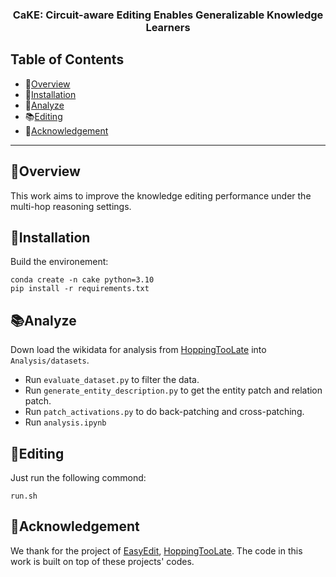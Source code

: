 <h3 align="center"> CaKE: Circuit-aware Editing Enables Generalizable Knowledge  Learners </h3>

## Table of Contents
- 🌟[Overview](#overview)
- 🔧[Installation](#installation)
- 🧐[Analyze](#analyze)
- 📚[Editing](#editing)
- 🌻[Acknowledgement](#acknowledgement)

---


## 🌟Overview
This work aims to improve the knowledge editing performance under the multi-hop reasoning settings.
## 🔧Installation

Build the environement:
```
conda create -n cake python=3.10
pip install -r requirements.txt
```

## 📚Analyze
Down load the wikidata for analysis from [HoppingTooLate](https://github.com/edenbiran/HoppingTooLate/blob/main/datasets/two_hop.csv) into `Analysis/datasets`.

- Run `evaluate_dataset.py` to filter the data.
- Run `generate_entity_description.py` to get the entity patch and relation patch.
- Run `patch_activations.py` to do back-patching and cross-patching.
- Run `analysis.ipynb`

## 🧐Editing
Just run the following commond:
```
run.sh
```

## 🌻Acknowledgement

We thank for the project of [EasyEdit](https://github.com/zjunlp/EasyEdit), [HoppingTooLate](https://github.com/edenbiran/HoppingTooLate).
The code in this work is built on top of these projects' codes.
